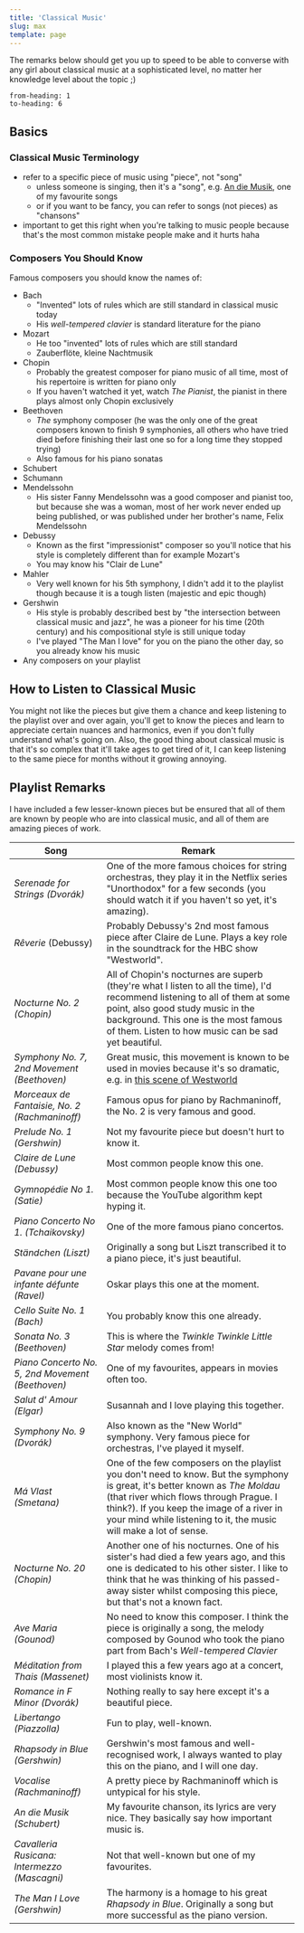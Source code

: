 ```yaml
---
title: 'Classical Music'
slug: max
template: page
---
```


The remarks below should get you up to speed to be able to converse with any girl about classical music at a sophisticated level, no matter her knowledge level about the topic ;)

```toc
from-heading: 1
to-heading: 6
```

## Basics

### Classical Music Terminology

- refer to a specific piece of music using "piece", not "song"
  - unless someone is singing, then it's a "song", e.g. [An die Musik](https://open.spotify.com/track/2cMcZgAIZS0ZafdW1MDYKU?si=ef8d5c992f664bcd), one of my favourite songs
  - or if you want to be fancy, you can refer to songs (not pieces) as "chansons"
- important to get this right when you're talking to music people because that's the most common mistake people make and it hurts haha

### Composers You Should Know

Famous composers you should know the names of:

- Bach
  - "Invented" lots of rules which are still standard in classical music today
  - His _well-tempered clavier_ is standard literature for the piano
- Mozart
  - He too "invented" lots of rules which are still standard
  - Zauberflöte, kleine Nachtmusik
- Chopin
  - Probably the greatest composer for piano music of all time, most of his repertoire is written for piano only
  - If you haven't watched it yet, watch _The Pianist_, the pianist in there plays almost only Chopin exclusively
- Beethoven
  - _The_ symphony composer (he was the only one of the great composers known to finish 9 symphonies, all others who have tried died before finishing their last one so for a long time they stopped trying)
  - Also famous for his piano sonatas
- Schubert
- Schumann
- Mendelssohn
  - His sister Fanny Mendelssohn was a good composer and pianist too, but because she was a woman, most of her work never ended up being published, or was published under her brother's name, Felix Mendelssohn
- Debussy
  - Known as the first "impressionist" composer so you'll notice that his style is completely different than for example Mozart's
  - You may know his "Clair de Lune"
- Mahler
  - Very well known for his 5th symphony, I didn't add it to the playlist though because it is a tough listen (majestic and epic though)
- Gershwin
  - His style is probably described best by "the intersection between classical music and jazz", he was a pioneer for his time (20th century) and his compositional style is still unique today
  - I've played "The Man I love" for you on the piano the other day, so you already know his music
- Any composers on your playlist

## How to Listen to Classical Music

You might not like the pieces but give them a chance and keep listening to the playlist over and over again, you'll get to know the pieces and learn to appreciate certain nuances and harmonics, even if you don't fully understand what's going on. Also, the good thing about classical music is that it's so complex that it'll take ages to get tired of it, I can keep listening to the same piece for months without it growing annoying.

## Playlist Remarks

I have included a few lesser-known pieces but be ensured that all of them are known by people who are into classical music, and all of them are amazing pieces of work.

| Song                                             | Remark                                                                                                                                                                                                                                                                                    |
| ------------------------------------------------ | ----------------------------------------------------------------------------------------------------------------------------------------------------------------------------------------------------------------------------------------------------------------------------------------- |
| _Serenade for Strings (Dvorák)_                  | One of the more famous choices for string orchestras, they play it in the Netflix series "Unorthodox" for a few seconds (you should watch it if you haven't so yet, it's amazing).                                                                                                        |
| _Rêverie_ (Debussy)                              | Probably Debussy's 2nd most famous piece after Claire de Lune. Plays a key role in the soundtrack for the HBC show "Westworld".                                                                                                                                                           |
| _Nocturne No. 2 (Chopin)_                        | All of Chopin's nocturnes are superb (they're what I listen to all the time), I'd recommend listening to all of them at some point, also good study music in the background. This one is the most famous of them. Listen to how music can be sad yet beautiful.                           |
| _Symphony No. 7, 2nd Movement (Beethoven)_       | Great music, this movement is known to be used in movies because it's so dramatic, e.g. in [this scene of Westworld](https://www.youtube.com/watch?v=D0dNLHCDCbs)                                                                                                                         |
| _Morceaux de Fantaisie, No. 2 (Rachmaninoff)_    | Famous opus for piano by Rachmaninoff, the No. 2 is very famous and good.                                                                                                                                                                                                                 |
| _Prelude No. 1 (Gershwin)_                       | Not my favourite piece but doesn't hurt to know it.                                                                                                                                                                                                                                       |
| _Claire de Lune (Debussy)_                       | Most common people know this one.                                                                                                                                                                                                                                                         |
| _Gymnopédie No 1. (Satie)_                       | Most common people know this one too because the YouTube algorithm kept hyping it.                                                                                                                                                                                                        |
| _Piano Concerto No 1. (Tchaikovsky)_             | One of the more famous piano concertos.                                                                                                                                                                                                                                                   |
| _Ständchen (Liszt)_                              | Originally a song but Liszt transcribed it to a piano piece, it's just beautiful.                                                                                                                                                                                                         |
| _Pavane pour une infante défunte (Ravel)_        | Oskar plays this one at the moment.                                                                                                                                                                                                                                                       |
| _Cello Suite No. 1 (Bach)_                       | You probably know this one already.                                                                                                                                                                                                                                                       |
| _Sonata No. 3 (Beethoven)_                       | This is where the _Twinkle Twinkle Little Star_ melody comes from!                                                                                                                                                                                                                        |
| _Piano Concerto No. 5, 2nd Movement (Beethoven)_ | One of my favourites, appears in movies often too.                                                                                                                                                                                                                                        |
| _Salut d' Amour (Elgar)_                         | Susannah and I love playing this together.                                                                                                                                                                                                                                                |
| _Symphony No. 9 (Dvorák)_                        | Also known as the "New World" symphony. Very famous piece for orchestras, I've played it myself.                                                                                                                                                                                          |
| _Má Vlast (Smetana)_                             | One of the few composers on the playlist you don't need to know. But the symphony is great, it's better known as _The Moldau_ (that river which flows through Prague. I think?). If you keep the image of a river in your mind while listening to it, the music will make a lot of sense. |
| _Nocturne No. 20 (Chopin)_                       | Another one of his nocturnes. One of his sister's had died a few years ago, and this one is dedicated to his other sister. I like to think that he was thinking of his passed-away sister whilst composing this piece, but that's not a known fact.                                       |
| _Ave Maria (Gounod)_                             | No need to know this composer. I think the piece is originally a song, the melody composed by Gounod who took the piano part from Bach's _Well-tempered Clavier_                                                                                                                          |
| _Méditation from Thais (Massenet)_               | I played this a few years ago at a concert, most violinists know it.                                                                                                                                                                                                                      |
| _Romance in F Minor (Dvorák)_                    | Nothing really to say here except it's a beautiful piece.                                                                                                                                                                                                                                 |
| _Libertango (Piazzolla)_                         | Fun to play, well-known.                                                                                                                                                                                                                                                                  |
| _Rhapsody in Blue (Gershwin)_                    | Gershwin's most famous and well-recognised work, I always wanted to play this on the piano, and I will one day.                                                                                                                                                                           |
| _Vocalise (Rachmaninoff)_                        | A pretty piece by Rachmaninoff which is untypical for his style.                                                                                                                                                                                                                          |
| _An die Musik (Schubert)_                        | My favourite chanson, its lyrics are very nice. They basically say how important music is.                                                                                                                                                                                                |
| _Cavalleria Rusicana: Intermezzo (Mascagni)_     | Not that well-known but one of my favourites.                                                                                                                                                                                                                                             |
| _The Man I Love (Gershwin)_                      | The harmony is a homage to his great _Rhapsody in Blue_. Originally a song but more successful as the piano version.                                                                                                                                                                      |
